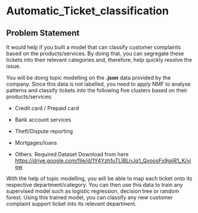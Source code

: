 # Automatic_Ticket_classification

## Problem Statement

It would help if you built a model that can classify customer complaints based on the products/services. By doing that, you can segregate these tickets into their relevant categories and, therefore, help quickly resolve the issue.

You will be doing topic modelling on the <b>.json</b> data provided by the company. Since this data is not labelled, you need to apply NMF to analyse patterns and classify tickets into the following five clusters based on their products/services:

* Credit card / Prepaid card

* Bank account services

* Theft/Dispute reporting

* Mortgages/loans

* Others 
Required Dataset Download from here https://drive.google.com/file/d/1Y4Yzh1uTLIBLnJq1_QvoosFx9giiR1_K/view

With the help of topic modelling, you will be able to map each ticket onto its respective department/category. You can then use this data to train any supervised model such as logistic regression, decision tree or random forest. Using this trained model, you can classify any new customer complaint support ticket into its relevant department.

